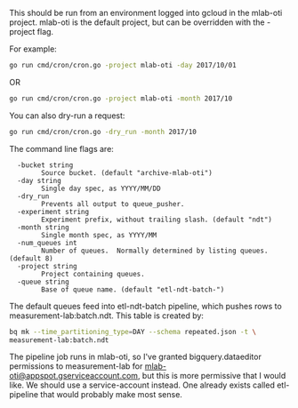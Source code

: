 
This should be run from an environment logged into gcloud in the mlab-oti
project.  mlab-oti is the default project, but can be overridden with the
-project flag.

For example:
```bash
go run cmd/cron/cron.go -project mlab-oti -day 2017/10/01
```
OR
```bash
go run cmd/cron/cron.go -project mlab-oti -month 2017/10
```

You can also dry-run a request:
```bash
go run cmd/cron/cron.go -dry_run -month 2017/10
```

The command line flags are:
```code
  -bucket string
    	Source bucket. (default "archive-mlab-oti")
  -day string
    	Single day spec, as YYYY/MM/DD
  -dry_run
    	Prevents all output to queue_pusher.
  -experiment string
    	Experiment prefix, without trailing slash. (default "ndt")
  -month string
    	Single month spec, as YYYY/MM
  -num_queues int
    	Number of queues.  Normally determined by listing queues. (default 8)
  -project string
    	Project containing queues.
  -queue string
    	Base of queue name. (default "etl-ndt-batch-")
```

The default queues feed into etl-ndt-batch pipeline, which pushes rows to
measurement-lab:batch.ndt.  This table is created by:
```bash
bq mk --time_partitioning_type=DAY --schema repeated.json -t \
measurement-lab:batch.ndt
```

The pipeline job runs in mlab-oti, so I've granted bigquery.dataeditor
permissions to measurement-lab for mlab-oti@appspot.gserviceaccount.com,
but this is more permissive that I would like.  We should use a service-account
instead.  One already exists called etl-pipeline that would
probably make most sense.
